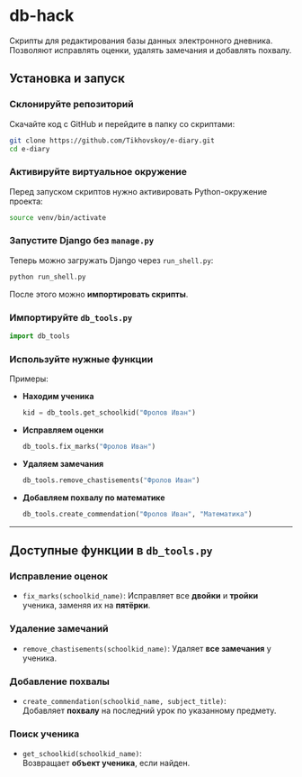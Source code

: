 # db-hack

Скрипты для редактирования базы данных электронного дневника.  
Позволяют исправлять оценки, удалять замечания и добавлять похвалу.

## Установка и запуск

### **Склонируйте репозиторий**
Скачайте код с GitHub и перейдите в папку со скриптами:
```sh
git clone https://github.com/Tikhovskoy/e-diary.git
cd e-diary
```

### **Активируйте виртуальное окружение**
Перед запуском скриптов нужно активировать Python-окружение проекта:
```sh
source venv/bin/activate
```

### **Запустите Django без `manage.py`**
Теперь можно загружать Django через `run_shell.py`:
```sh
python run_shell.py
```
После этого можно **импортировать скрипты**.

### **Импортируйте `db_tools.py`**
```python
import db_tools
```

### **Используйте нужные функции**  
Примеры:

- **Находим ученика**
  ```python
  kid = db_tools.get_schoolkid("Фролов Иван")
  ```

- **Исправляем оценки**
  ```python
  db_tools.fix_marks("Фролов Иван")
  ```

- **Удаляем замечания**
  ```python
  db_tools.remove_chastisements("Фролов Иван")
  ```

- **Добавляем похвалу по математике**
  ```python
  db_tools.create_commendation("Фролов Иван", "Математика")
  ```

---

## Доступные функции в `db_tools.py`

### **Исправление оценок**
- `fix_marks(schoolkid_name)`: Исправляет все **двойки** и **тройки** ученика, заменяя их на **пятёрки**.

### **Удаление замечаний**
- `remove_chastisements(schoolkid_name)`: Удаляет **все замечания** у ученика.

### **Добавление похвалы**
- `create_commendation(schoolkid_name, subject_title)`:  
  Добавляет **похвалу** на последний урок по указанному предмету.

### **Поиск ученика**
- `get_schoolkid(schoolkid_name)`:  
  Возвращает **объект ученика**, если найден.

